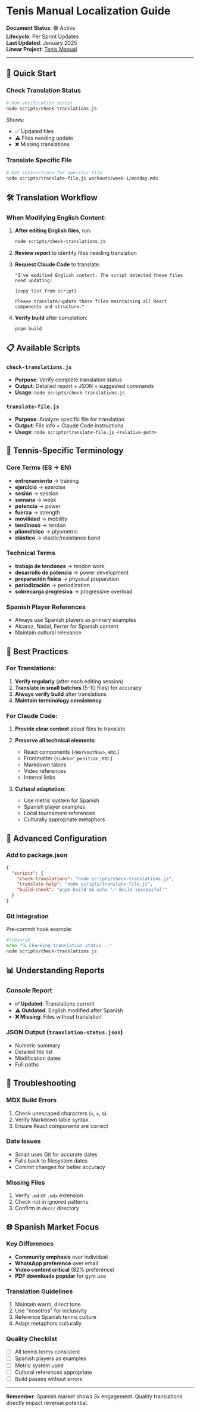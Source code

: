 # Tenis Manual Localization Guide

**Document Status**: 🟢 Active  
**Lifecycle**: Per Sprint Updates  
**Last Updated**: January 2025  
**Linear Project**: [Tenis Manual](https://linear.app/max-techera/project/tennis-handbook)

---

## 🚀 Quick Start

### Check Translation Status

```bash
# Run verification script
node scripts/check-translations.js
```

Shows:

- ✅ Updated files
- ⚠️ Files needing update
- ❌ Missing translations

### Translate Specific File

```bash
# Get instructions for specific file
node scripts/translate-file.js workouts/week-1/monday.mdx
```

## 🛠️ Translation Workflow

### When Modifying English Content:

1. **After editing English files**, run:

   ```bash
   node scripts/check-translations.js
   ```

2. **Review report** to identify files needing translation

3. **Request Claude Code** to translate:

   ```
   "I've modified English content. The script detected these files need updating:

   [copy list from script]

   Please translate/update these files maintaining all React components and structure."
   ```

4. **Verify build** after completion:
   ```bash
   pnpm build
   ```

## 📋 Available Scripts

### `check-translations.js`

- **Purpose**: Verify complete translation status
- **Output**: Detailed report + JSON + suggested commands
- **Usage**: `node scripts/check-translations.js`

### `translate-file.js`

- **Purpose**: Analyze specific file for translation
- **Output**: File info + Claude Code instructions
- **Usage**: `node scripts/translate-file.js <relative-path>`

## 🎾 Tennis-Specific Terminology

### Core Terms (ES → EN)

- **entrenamiento** → training
- **ejercicio** → exercise
- **sesión** → session
- **semana** → week
- **potencia** → power
- **fuerza** → strength
- **movilidad** → mobility
- **tendinoso** → tendon
- **pliométrico** → plyometric
- **elástico** → elastic/resistance band

### Technical Terms

- **trabajo de tendones** → tendon work
- **desarrollo de potencia** → power development
- **preparación física** → physical preparation
- **periodización** → periodization
- **sobrecarga progresiva** → progressive overload

### Spanish Player References

- Always use Spanish players as primary examples
- Alcaraz, Nadal, Ferrer for Spanish content
- Maintain cultural relevance

## 🎯 Best Practices

### For Translations:

1. **Verify regularly** (after each editing session)
2. **Translate in small batches** (5-10 files) for accuracy
3. **Always verify build** after translations
4. **Maintain terminology consistency**

### For Claude Code:

1. **Provide clear context** about files to translate
2. **Preserve all technical elements**:

   - React components (`<WorkoutNav>`, etc.)
   - Frontmatter (`sidebar_position`, etc.)
   - Markdown tables
   - Video references
   - Internal links

3. **Cultural adaptation**:
   - Use metric system for Spanish
   - Spanish player examples
   - Local tournament references
   - Culturally appropriate metaphors

## 🔧 Advanced Configuration

### Add to package.json

```json
{
  "scripts": {
    "check-translations": "node scripts/check-translations.js",
    "translate-help": "node scripts/translate-file.js",
    "build-check": "pnpm build && echo '✅ Build successful'"
  }
}
```

### Git Integration

Pre-commit hook example:

```bash
#!/bin/sh
echo "🔍 Checking translation status..."
node scripts/check-translations.js
```

## 📊 Understanding Reports

### Console Report

- **✅ Updated**: Translations current
- **⚠️ Outdated**: English modified after Spanish
- **❌ Missing**: Files without translation

### JSON Output (`translation-status.json`)

- Numeric summary
- Detailed file list
- Modification dates
- Full paths

## 🚨 Troubleshooting

### MDX Build Errors

1. Check unescaped characters (`<`, `>`, `&`)
2. Verify Markdown table syntax
3. Ensure React components are correct

### Date Issues

- Script uses Git for accurate dates
- Falls back to filesystem dates
- Commit changes for better accuracy

### Missing Files

1. Verify `.md` or `.mdx` extension
2. Check not in ignored patterns
3. Confirm in `docs/` directory

## 🌐 Spanish Market Focus

### Key Differences

- **Community emphasis** over individual
- **WhatsApp preference** over email
- **Video content critical** (82% preference)
- **PDF downloads popular** for gym use

### Translation Guidelines

1. Maintain warm, direct tone
2. Use "nosotros" for inclusivity
3. Reference Spanish tennis culture
4. Adapt metaphors culturally

### Quality Checklist

- [ ] All tennis terms consistent
- [ ] Spanish players as examples
- [ ] Metric system used
- [ ] Cultural references appropriate
- [ ] Build passes without errors

---

**Remember**: Spanish market shows 3x engagement. Quality translations directly impact revenue potential.
